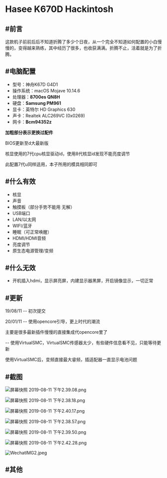 # Hasee K670D Hackintosh

## #前言

这款机子前前后后不知道折腾了多少个日夜，从一个完全不知道如何配置的小白慢慢的，变得越来熟练，其中经历了很多，也收获满满。折腾不止，活着就是为了折腾。

## #电脑配置

- 型号：神舟K67D G4D1
- 操作系统：macOS Mojave 10.14.6
- 处理器：**8700es QN8H**
- 硬盘：**Samsung PM961**
- 显卡：英特尔 HD Graphics 630
- 声卡：Realtek ALC269VC (0x0269)
- 网卡：**Bcm94352z**



**加粗部分表示更换过配件**

BIOS更新至d大最新版

核显使用的7代cpu核显驱动id，使用8代核显id发现不能亮度调节

此配置7代u同样适用，本子所用的模具相同即可

## #什么有效

- 核显
- 声音
- 触摸板（部分手势不能用 无解）
- USB端口
- LAN/以太网
- WIFI/蓝牙
- 睡眠（可正常唤醒）
- HDMI/HDMI音频
- 亮度调节
- 原生态电源管理/变频



## #什么无效
 - 开机插入hdmi，显示屏亮屏，内建显示器黑屏，开启镜像显示，一切正常



## #更新

19/08/11 -- 初次提交

20/01/11 -- 使用opencore引导，更上时代的潮流

 主要是很多最新插件慢慢的直接集成代opencore里了
 
 -- 使用VirtualSMC，VirtualSMC传感器太少，有些硬件信息看不见，只能等待更新
         
 使用VirtualSMC后，变频直接最大睿频，插适配器一直显示电池问题


## #截图

![屏幕快照 2019-08-11 下午2.39.08.png](https://i.loli.net/2019/08/11/XgNRULoIcfCTadM.png)

![屏幕快照 2019-08-11 下午2.38.18.png](https://i.loli.net/2019/08/11/CcYInzXKTMl2hVk.png)

![屏幕快照 2019-08-11 下午2.40.17.png](https://i.loli.net/2019/08/11/jRve6OsxZHBk5In.png)

![屏幕快照 2019-08-11 下午2.38.57.png](https://i.loli.net/2019/08/11/Q9hu81IrqUZgWXT.png)

![屏幕快照 2019-08-11 下午2.39.50.png](https://i.loli.net/2019/08/11/R91kbMCSPz3lecT.png)

![屏幕快照 2019-08-11 下午2.42.28.png](https://i.loli.net/2019/08/11/OylWtVYCs285Nx9.png)

![WechatIMG2.jpeg](https://i.loli.net/2019/08/11/beJMiZBYrhpv9Od.jpg)

## #其他

